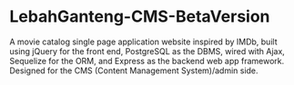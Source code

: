 # LebahGanteng-CMS-BetaVersion
A movie catalog single page application website inspired by IMDb, built using jQuery for the front end, PostgreSQL as the DBMS, wired with Ajax, Sequelize for the ORM, and Express as the backend web app framework. Designed for the CMS (Content Management System)/admin side.
